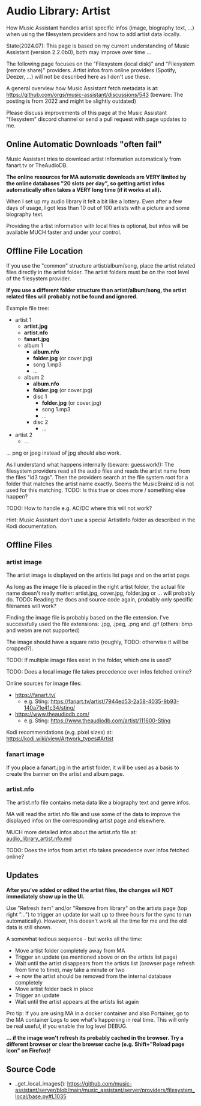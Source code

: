 # Audio Library: Artist

How Music Assistant handles artist specific infos (image, biography text, ...) when using the filesystem providers and how to add artist data locally.

State(2024.07): This page is based on my current understanding of Music Assistant (version 2.2.0b0), both may improve over time ...

The following page focuses on the "Filesystem (local disk)" and "Filesystem (remote share)" providers. Artist infos from online providers (Spotify, Deezer, ...) will not be described here as I don't use these.

A general overview how Music Assistant fetch metadata is at: https://github.com/orgs/music-assistant/discussions/543 (beware: The posting is from 2022 and might be slightly outdated)

Please discuss improvements of this page at the Music Assistant "filesystem" discord channel or send a pull request with page updates to me.

## Online Automatic Downloads "often fail"

Music Assistant tries to download artist information automatically from fanart.tv or TheAudioDB.

**The online resources for MA automatic downloads are VERY limited by the online databases "20 slots per day", so getting artist infos automatically often takes a VERY long time (if it works at all).**

When I set up my audio library it felt a bit like a lottery. Even after a few days of usage, I got less than 10 out of 100 artists with a picture and some biography text.

Providing the artist information with local files is optional, but infos will be available MUCH faster and under your control.

## Offline File Location

If you use the "common" structure artist/album/song, place the artist related files directly in the artist folder. The artist folders must be on the root level of the filesystem provider.

**If you use a different folder structure than artist/album/song, the artist related files will probably not be found and ignored.**

Example file tree:

- artist 1
  - **artist.jpg**
  - **artist.nfo**
  - **fanart.jpg**
  - album 1
    - **album.nfo**
    - **folder.jpg** (or cover.jpg)
    - song 1.mp3
    - ...
  - album 2
    - **album.nfo**
    - **folder.jpg** (or cover.jpg)
    - disc 1
      - **folder.jpg** (or cover.jpg)
      - song 1.mp3
      - ...
    - disc 2
      - ...
- artist 2
  - ...

... png or jpeg instead of jpg should also work.

As I understand what happens internally (beware: guesswork!): The filesystem providers read all the audio files and reads the artist name from the files "id3 tags". Then the providers search at the file system root for a folder that matches the artist name exactly. Seems the MusicBrainz id is not used for this matching. TODO: Is this true or does more / something else happen?

TODO: How to handle e.g. AC/DC where this will not work?

Hint: Music Assistant don't use a special ArtistInfo folder as described in the Kodi documentation.

## Offline Files

### artist image

The artist image is displayed on the artists list page and on the artist page.

As long as the image file is placed in the right artist folder, the actual file name doesn't really matter: artist.jpg, cover.jpg, folder.jpg or ... will probably do. TODO: Reading the docs and source code again, probably only specific filenames will work?

Finding the image file is probably based on the file extension. I've successfully used the file extensions: .jpg, .jpeg, .png and .gif (others: bmp and webm are not supported)

The image should have a square ratio (roughly, TODO: otherwise it will be cropped?).

TODO: If multiple image files exist in the folder, which one is used?

TODO: Does a local image file takes precedence over infos fetched online?

Online sources for image files:
* https://fanart.tv/
  * e.g. Sting: https://fanart.tv/artist/7944ed53-2a58-4035-9b93-140a71e41c34/sting/
* https://www.theaudiodb.com/
  * e.g. Sting: https://www.theaudiodb.com/artist/111600-Sting

Kodi recommendations (e.g. pixel sizes) at: https://kodi.wiki/view/Artwork_types#Artist

### fanart image

If you place a fanart.jpg in the artist folder, it will be used as a basis to create the banner on the artist and album page.

### artist.nfo

The artist.nfo file contains meta data like a biography text and genre infos.

MA will read the artist.nfo file and use some of the data to improve the displayed infos on the corresponding artist page and elsewhere.

MUCH more detailed infos about the artist.nfo file at: [audio_library_artist.nfo.md](audio_library_artist.nfo.md)

TODO: Does the infos from artist.nfo takes precedence over infos fetched online?

## Updates

**After you've added or edited the artist files, the changes will NOT immediately show up in the UI.**

Use "Refresh item" and/or "Remove from library" on the artists page (top right "...") to trigger an update (or wait up to three hours for the sync to run automatically). However, this doesn't work all the time for me and the old data is still shown.

A somewhat tedious sequence - but works all the time:

* Move artist folder completely away from MA
* Trigger an update (as mentioned above or on the artists list page)
* Wait until the artist disappears from the artists list (browser page refresh from time to time), may take a minute or two
* -> now the artist should be removed from the internal database completely
* Move artist folder back in place
* Trigger an update
* Wait until the artist appears at the artists list again

Pro tip: If you are using MA in a docker container and also Portainer, go to the MA container Logs to see what's happening in real time. This will only be real useful, if you enable the log level DEBUG.

**... if the image won't refresh its probably cached in the browser. Try a different browser or clear the browser cache (e.g. Shift+"Reload page icon" on Firefox)!**

## Source Code

* _get_local_images(): https://github.com/music-assistant/server/blob/main/music_assistant/server/providers/filesystem_local/base.py#L1035